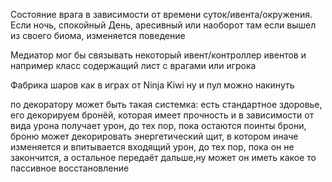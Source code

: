 Состояние врага в зависимости от времени суток/ивента/окружения.
Если ночь, спокойный
День, аресивный или наоборот
там если вышел из своего биома, изменяется поведение


Медиатор мог бы связывать некоторый ивент/контроллер ивентов и например класс содержащий лист с врагами или игрока




Фабрика шаров как в играх от Ninja Kiwi
ну и пул можно накинуть


по декоратору может быть такая системка:
есть стандартное здоровье,
его декорируем бронёй, которая имеет прочность и в зависимости от вида урона получает урон, до тех пор, пока остаются поинты брони,
броню может декорировать энергетический щит, в котором иначе изменяется и впитывается входящий урон, до тех пор, пока он не закончится,
а остальное передаёт дальше,ну может он иметь какое то пассивное восстановление